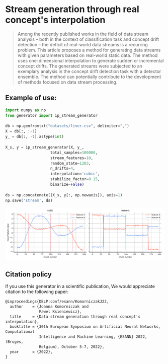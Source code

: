 
# Stream generation through real concept's interpolation

> Among the recently published works in the field of data stream analysis – both in the context of classification task and concept drift detection – the deficit of real-world data streams is a recurring problem. This article proposes a method for generating data streams with given parameters based on real-world static data. The method uses one-dimensional interpolation to generate sudden or incremental concept drifts. The generated streams were subjected to an exemplary analysis in the concept drift detection task with a detector ensemble. The method can potentially contribute to the development of methods focused on data stream processing.

## Example of use:

```python
import numpy as np
from generator import ip_stream_generator

db = np.genfromtxt("datasets/liver.csv", delimiter=",")
X = db[:, :-1]
y_ = db[:, -1].astype(int)

X_s, y = ip_stream_generator(X, y_, 
                    total_samples=100000,
                    stream_features=10, 
                    random_state=1203, 
                    n_drifts=4, 
                    interpolation='cubic',
                    stabilize_factor=0.15,
                    binarize=False)

ds = np.concatenate((X_s, y[:, np.newaxis]), axis=1)
np.save('stream', ds)
```

![](figures/means.png)

## Citation policy

If you use this generator in a scientific publication, We would appreciate citation to the following paper:

```
@inproceedings{DBLP:conf/esann/KomorniczakJ22,
  author    = {Joanna Komorniczak and
               Pawel Ksieniewicz},
  title     = {Data stream generation through real concept's interpolation},
  booktitle = {30th European Symposium on Artificial Neural Networks, Computational
               Intelligence and Machine Learning, {ESANN} 2022, (Bruges,
               Belgium), October 5-7, 2022},
  year      = {2022},
}
```
